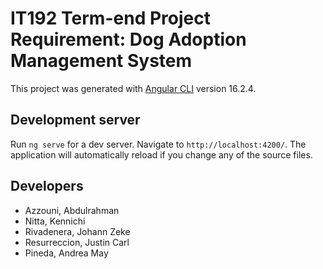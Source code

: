 # IT192 Term-end Project Requirement: Dog Adoption Management System

This project was generated with [Angular CLI](https://github.com/angular/angular-cli) version 16.2.4.

## Development server

Run `ng serve` for a dev server. Navigate to `http://localhost:4200/`. The application will automatically reload if you change any of the source files.

## Developers

* Azzouni, Abdulrahman
* Nitta, Kennichi
* Rivadenera, Johann Zeke
* Resurreccion, Justin Carl
* Pineda, Andrea May
